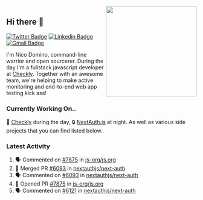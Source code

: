 <img align="right" src="https://user-images.githubusercontent.com/7415984/172472491-91b16eac-fa22-4ecf-92df-d687139fd1f9.gif" width="240" />

## Hi there 👋

[![Twitter Badge](https://img.shields.io/badge/-@ndom91-1ca0f1?style=flat-square&labelColor=1ca0f1&logo=twitter&logoColor=white&link=https://twitter.com/ndom91)](https://twitter.com/ndom91) [![Linkedin Badge](https://img.shields.io/badge/-ndom91-blue?style=flat-square&logo=Linkedin&logoColor=white&link=https://www.linkedin.com/in/ndom91/)](https://www.linkedin.com/in/ndom91/) [![Gmail Badge](https://img.shields.io/badge/-yo@ndo.dev-c14438?style=flat-square&logo=mail.ru&logoColor=white&link=mailto:yo@ndo.dev)](mailto:yo@ndo.dev)

I'm Nico Domino, command-line warrior and open sourcerer. During the day I'm a fullstack javascript developer at [Checkly](https://checklyhq.com). Together with an awesome team, we're helping to make active monitoring and end-to-end web app testing kick ass!

### Currently Working On..

🦝 [Checkly](https://checklyhq.com) during the day, 🔒 [NextAuth.js](https://github.com/nextauthjs/next-auth) at night. As well as various side projects that you can find listed below..

<!--START_SECTION_PROFILE_VIEWS:readme-info-->
<!--END_SECTION_PROFILE_VIEWS:readme-info-->

<!--START_SECTION_DAILY_COMMIT:readme-info-->
<!--END_SECTION_DAILY_COMMIT:readme-info-->

<!--START_SECTION_WEEKLY_COMMIT:readme-info-->
<!--END_SECTION_WEEKLY_COMMIT:readme-info-->

### Latest Activity

<!--START_SECTION:activity-->
1. 🗣 Commented on [#7875](https://github.com/js-org/js.org/issues/7875) in [js-org/js.org](https://github.com/js-org/js.org)
2. 🎉 Merged PR [#6093](https://github.com/nextauthjs/next-auth/pull/6093) in [nextauthjs/next-auth](https://github.com/nextauthjs/next-auth)
3. 🗣 Commented on [#6093](https://github.com/nextauthjs/next-auth/issues/6093) in [nextauthjs/next-auth](https://github.com/nextauthjs/next-auth)
4. 💪 Opened PR [#7875](https://github.com/js-org/js.org/pull/7875) in [js-org/js.org](https://github.com/js-org/js.org)
5. 🗣 Commented on [#6121](https://github.com/nextauthjs/next-auth/issues/6121) in [nextauthjs/next-auth](https://github.com/nextauthjs/next-auth)
<!--END_SECTION:activity-->
